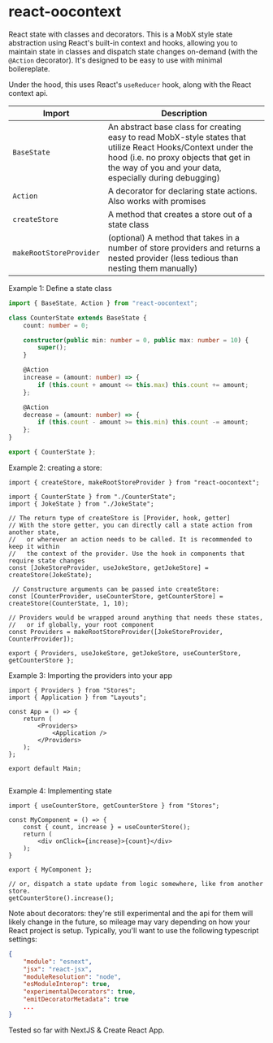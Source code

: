 # react-oocontext

React state with classes and decorators. This is a MobX style state abstraction using React's built-in context and hooks, allowing you to maintain state in classes and dispatch state changes on-demand (with the `@Action` decorator). It's designed to be easy to use with minimal boilereplate.

Under the hood, this uses React's `useReducer` hook, along with the React context api.


| Import | Description |
| --------- | ----------- |
| `BaseState` | An abstract base class for creating easy to read MobX-style states that utilize React Hooks/Context under the hood (i.e. no proxy objects that get in the way of you and your data, especially during debugging) |
| `Action` | A decorator for declaring state actions. Also works with promises |
| `createStore` | A method that creates a store out of a state class |
| `makeRootStoreProvider` | (optional) A method that takes in a number of store providers and returns a nested provider (less tedious than nesting them manually) |

Example 1: Define a state class

```ts
import { BaseState, Action } from "react-oocontext";

class CounterState extends BaseState {
    count: number = 0;

    constructor(public min: number = 0, public max: number = 10) {
        super();
    }

    @Action
    increase = (amount: number) => {
        if (this.count + amount <= this.max) this.count += amount;
    };

    @Action
    decrease = (amount: number) => {
        if (this.count - amount >= this.min) this.count -= amount;
    };
}

export { CounterState };
```

Example 2: creating a store:

```tsx
import { createStore, makeRootStoreProvider } from "react-oocontext";

import { CounterState } from "./CounterState";
import { JokeState } from "./JokeState";

// The return type of createStore is [Provider, hook, getter]
// With the store getter, you can directly call a state action from another state, 
//   or wherever an action needs to be called. It is recommended to keep it within 
//   the context of the provider. Use the hook in components that require state changes
const [JokeStoreProvider, useJokeStore, getJokeStore] = createStore(JokeState);

 // Constructure arguments can be passed into createStore:
const [CounterProvider, useCounterStore, getCounterStore] = createStore(CounterState, 1, 10);

// Providers would be wrapped around anything that needs these states, 
//   or if globally, your root component
const Providers = makeRootStoreProvider([JokeStoreProvider, CounterProvider]);

export { Providers, useJokeStore, getJokeStore, useCounterStore, getCounterStore };
```

Example 3: Importing the providers into your app

```tsx
import { Providers } from "Stores";
import { Application } from "Layouts";

const App = () => {
	return (
		<Providers>
			<Application />
		</Providers>
	);
};

export default Main;


```

Example 4: Implementing state

```tsx
import { useCounterStore, getCounterStore } from "Stores";

const MyComponent = () => {
    const { count, increase } = useCounterStore();
	return (
        <div onClick={increase}>{count}</div>
    );
}

export { MyComponent };

// or, dispatch a state update from logic somewhere, like from another store.
getCounterStore().increase();
```

Note about decorators: they're still experimental and the api for them will likely change in the future, so mileage may vary depending on how your React project is setup. Typically, you'll want to use the following typescript settings:

```json
{
    "module": "esnext",
    "jsx": "react-jsx",
    "moduleResolution": "node",
    "esModuleInterop": true,
    "experimentalDecorators": true,
    "emitDecoratorMetadata": true
    ...
}
```

Tested so far with NextJS & Create React App.
